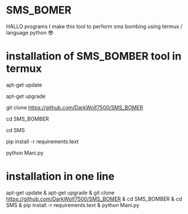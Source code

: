 # SMS_BOMER
HALLO programs I make this tool to perform sms bombing using termux / language python 😎

# installation of SMS_BOMBER tool in termux
apt-get update

apt-get upgrade

git clone https://github.com/DarkWolf7500/SMS_BOMER

cd SMS_BOMBER

cd SMS

pip install -r requirements.text

python Mani.py

# installation in one line
apt-get update & apt-get upgrade & git clone https://github.com/DarkWolf7500/SMS_BOMER & cd SMS_BOMBER & cd SMS & pip install -r requirements.text & python Mani.py